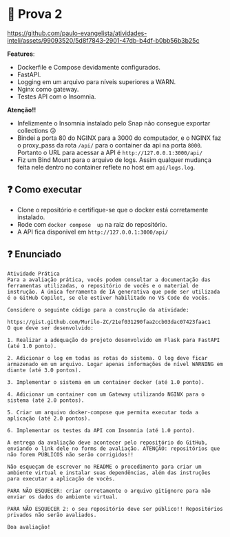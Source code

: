 # 📒 Prova 2

https://github.com/paulo-evangelista/atividades-inteli/assets/99093520/5d8f7843-2901-47db-b4df-b0bb56b3b25c

**Features**:
  - Dockerfile e Compose devidamente configurados.
  - FastAPI.
  - Logging em um arquivo para níveis superiores a WARN.
  - Nginx como gateway.
  - Testes API com o Insomnia.

**Atenção!!**
  - Infelizmente o Insomnia instalado pelo Snap não consegue exportar collections 😢
  - Bindei a porta 80 do NGINX para a 3000 do computador, e o NGINX faz o proxy_pass da rota `/api/` para o container da api na porta `8000`. Portanto o URL para acessar a API é `http://127.0.0.1:3000/api/`
  - Fiz um Bind Mount para o arquivo de logs. Assim qualquer mudança feita nele dentro no container reflete no host em `api/logs.log`.

## ❓ Como executar
- Clone o repositório e certifique-se que o docker está corretamente instalado.
- Rode com `docker compose  up` na raiz do repositório.
- A API fica disponivel em `http://127.0.0.1:3000/api/`

## ❓ Enunciado
``` 
Atividade Prática
Para a avaliação prática, vocês podem consultar a documentação das ferramentas utilizadas, o repositório de vocês e o material de instrução. A única ferramenta de IA generativa que pode ser utilizada é o GitHub Copilot, se ele estiver habilitado no VS Code de vocês.

Considere o seguinte código para a construção da atividade:

https://gist.github.com/Murilo-ZC/21ef031290faa2ccb03dac07423faac1 
O que deve ser desenvolvido:

1. Realizar a adequação do projeto desenvolvido em Flask para FastAPI (até 1.0 ponto).

2. Adicionar o log em todas as rotas do sistema. O log deve ficar armazenado em um arquivo. Logar apenas informações de nível WARNING em diante (até 3.0 pontos).

3. Implementar o sistema em um container docker (até 1.0 ponto).

4. Adicionar um container com um Gateway utilizando NGINX para o sistema (até 2.0 pontos).

5. Criar um arquivo docker-compose que permita executar toda a aplicação (até 2.0 pontos).

6. Implementar os testes da API com Insomnia (até 1.0 ponto).

A entrega da avaliação deve acontecer pelo repositório do GitHub, enviando o link dele no forms de avaliação. ATENÇÃO: repositórios que não forem PÚBLICOS não serão corrigidos!!

Não esqueçam de escrever no README o procedimento para criar um ambiente virtual e instalar suas dependências, além das instruções para executar a aplicação de vocês.

PARA NÃO ESQUECER: criar corretamente o arquivo gitignore para não enviar os dados do ambiente virtual.

PARA NÃO ESQUECER 2: o seu repositório deve ser público!! Repositórios privados não serão avaliados.

Boa avaliação!

